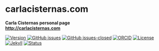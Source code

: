 # carlacisternas.com
**Carla Cisternas personal page**\
**http://carlacisternas.com**

[![Version](https://img.shields.io/badge/version-v1.2.2-blue.svg)](https://github.com/Summertown-Lab/carlacisternas.com/blob/master/changelog.txt) [![GitHub issues](https://img.shields.io/github/issues/Summertown-Lab/carlacisternas.com.svg)](https://github.com/Summertown-Lab/carlacisternas.com/issues/) [![GitHub issues-closed](https://img.shields.io/github/issues-closed/Summertown-Lab/carlacisternas.com.svg)](https://github.com/Summertown-Lab/carlacisternas.com/issues?q=is%3Aissue+is%3Aclosed) [![ORCID](https://img.shields.io/badge/ORCID%20iD-0000--0001--7948--6194-brightgreen.svg)](https://orcid.org/0000-0001-7948-6194) [![License](https://img.shields.io/badge/license-MIT-black)](https://github.com/Summertown-Lab/carlacisternas.com/blob/master/LICENSE) [![Jekyll](https://img.shields.io/badge/made%20with-Jekyll-1f425f.svg)](https://jekyllrb.com/) [![Status](https://img.shields.io/website-up-down-green-red/http/carlacisternas.com.svg)](https://carlacisternas.com)
